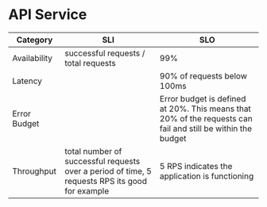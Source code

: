 # API Service

| Category     | SLI | SLO                                                                                                         |
|--------------|-----|-------------------------------------------------------------------------------------------------------------|
| Availability |  successful requests / total requests   | 99%                                                                                                         |
| Latency      |     | 90% of requests below 100ms                                                                                 |
| Error Budget |     | Error budget is defined at 20%. This means that 20% of the requests can fail and still be within the budget |
| Throughput   |  total number of successful requests over a period of time, 5 requests RPS its good for example| 5 RPS indicates the application is functioning                                                              |
